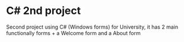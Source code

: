 # C# 2nd project
Second project using C# (Windows forms) for University, it has 2 main functionally forms + a Welcome form and a About form
